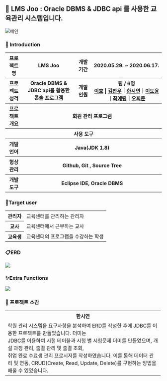 ## 🍋 LMS Joo : Oracle DBMS & JDBC api 를 사용한 교육관리 시스템입니다.
![메인](https://user-images.githubusercontent.com/66079830/91794191-650dcd00-ec55-11ea-88f4-438f6dbcf61e.png)
    
### 👋 Introduction
<table>
    <tr>
        <th width="11%">프로젝트 명 </th>
        <th>LMS Joo</th>
        <th>개발기간</th>
        <th>2020.05.29. ~ 2020.06.17.</th>
    </tr>
    <tr>
        <th>프로젝트 성격</th>
        <th>Oracle DBMS & JDBC api를 활용한 <br>콘솔 프로그램</th>
        <th>개발인원</th>
        <th>팀 / 6명<br>
            <a href="https://github.com/leeho1110">이호</a> | <a href="https://github.com/chanu2757">김찬우</a>｜<a href="https://github.com/ithansiyeon">한시연</a>｜<a href="https://github.com/Doyun-Claire-Lee">이도윤</a>｜<a href="https://github.com/Yerim-Choi">최예림</a>｜<a href="https://github.com/12345hejun">오희준</a> 
        </th>
    </tr>
    <tr>
        <th>프로젝트 개요</th>
        <th colspan="3">회원 관리 프로그램</th>
    </tr>
    <tr>
        <th colspan="5">사용 도구</th>
    </tr>
    <tr>
        <th>개발언어</th>
        <th colspan="3">Java(JDK 1.8) </th>
    </tr>
    <tr>
        <th>형상관리</th>
        <th colspan="3">Github, Git , Source Tree</th>
    </tr>
    <tr>
        <th>개발도구</th>
        <th colspan="3">Eclipse IDE, Oracle DBMS</th>
    </tr>
</table>



### 🙋Target user
<table>
    <tr>
        <th>관리자</th>
        <td>교육센터를 관리하는 관리자</td>
    </tr>
    <tr>
        <th>교사</th>
        <td>교육센터에서 근무하는 교사</td>
    </tr>
    <tr>
        <th>교육생</th>
        <td>교육센터의 프로그램을 수강하는 학생</td>
    </tr>
</table>

### 📋ERD 
<!--이미지 삽입-->
<img src="https://user-images.githubusercontent.com/62372281/89610380-4fef8980-d8b5-11ea-9bdf-b673e13e3ec3.PNG"></img>


### ✨Extra Functions
<img src="https://user-images.githubusercontent.com/62372281/89610196-e4a5b780-d8b4-11ea-83ba-8083a3c4497f.PNG"></img>

### :mega: 프로젝트 소감

<table style="width:500px;">
    <tr>
        <th>한시연</th>
    </tr>
    <tr>
        <td>
            학원 관리 시스템을 요구사항을 분석하여 ERD를 작성한 후에 JDBC를 이용한 프로젝트를 만들었습니다. 더미는<br> 
            JDBC를 이용하여 시험 테이블과 시험 별 시험문제 더미를 만들었으며, 개설 과정 관리, 출결 관리 및 출결 조회,<br> 
            취업 완료 수료생 관리 프로시저를 작성하였습니다. 이를 통해 데이터 관리 및 연동, CRUD(Create, Read, Update, Delete)를 구현하는 방법을 배울 수 있었습니다. 
        </td>
    </tr>
</table>
                                                                                                                                      
